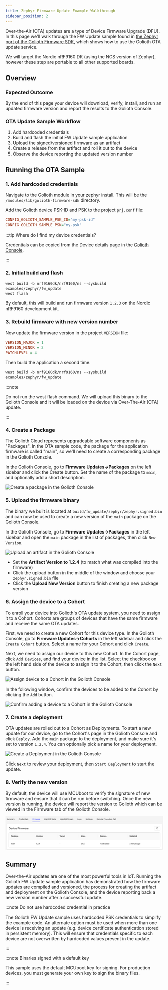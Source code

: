 ```yaml
---
title: Zephyr Firmware Update Example Walkthrough
sidebar_position: 2
---
```


Over-the-Air (OTA) updates are a type of Device Firmware Upgrade (DFU). In this
page we'll walk through the FW Update sample found in [the Zephyr
port of the Golioth Firmware
SDK](https://github.com/golioth/golioth-firmware-sdk/tree/main/examples/zephyr/fw_update),
which shows how to use the Golioth OTA update service.

We will target the Nordic nRF9160 DK (using the NCS version of Zephyr), however
these step are portable to all other supported boards.

## Overview

### Expected Outcome

By the end of this page your device will download, verify, install, and run an
updated firmware version and report the results to the Golioth Console.

### OTA Update Sample Workflow

1. Add hardcoded credentials
2. Build and flash the initial FW Update sample application
3. Upload the signed/versioned firmware as an artifact
4. Create a release from the artifact and roll it out to the device
5. Observe the device reporting the updated version number

## Running the OTA Sample

### 1. Add hardcoded credentials

Navigate to the Golioth module in your zephyr install. This will be the
`/modules/lib/golioth-firmware-sdk` directory.

Add the Golioth device PSK-ID and PSK to the project `prj.conf` file:

```cfg
CONFIG_GOLIOTH_SAMPLE_PSK_ID="my-psk-id"
CONFIG_GOLIOTH_SAMPLE_PSK="my-psk"
```

:::tip Where do I find my device credentials?

Credentials can be copied from the Device details page in the [Golioth
Console](https://console.golioth.io).

:::

### 2. Initial build and flash

```console
west build -b nrf9160dk/nrf9160/ns --sysbuild examples/zephyr/fw_update
west flash
```

By default, this will build and run firmware version `1.2.3` on the Nordic
nRF9160 development kit.

### 3. Rebuild firmware with new version number

Now update the firmware version in the project `VERSION` file:

```cfg
VERSION_MAJOR = 1
VERSION_MINOR = 2
PATCHLEVEL = 4
```

Then build the application a second time.

```console
west build -b nrf9160dk/nrf9160/ns --sysbuild examples/zephyr/fw_update
```

:::note

Do not run the west flash command. We will upload this binary to the
Golioth Console and it will be loaded on the device via Over-The-Air (OTA)
update.

:::

### 4. Create a Package

The Golioth Cloud represents upgradeable software components as "Packages". In
the OTA sample code, the package for the application firmware is called "main",
so we'll need to create a corresponding package in the Golioth Console.

In the Golioth Console, go to **Firmware Updates&rarr;Packages** on the left
sidebar and click the Create button. Set the name of the package to `main`, and
optionally add a short description.

![Create a package in the Golioth Console](assets/golioth-OTA-create-package.png)

### 5. Upload the firmware binary

The binary we built is located at `build/fw_update/zephyr/zephyr.signed.bin`
and can now be used to create a new version of the `main` package on the
Golioth Console.

In the Golioth Console, go to **Firmware Updates&rarr;Packages** in the left
sidebar and open the `main` package in the list of packages, then click `New
Version`.

![Upload an artifact in the Golioth
Console](assets/golioth-OTA-upload-artifact.png)

* Set the **Artifact Version to 1.2.4** (to match what was compiled into the
  firmware)
* Click the upload button in the middle of the window and choose your
  `zephyr.signed.bin` file
* Click the **Upload New Version** button to finish creating a new package
  version

### 6. Assign the device to a Cohort

To enroll your device into Golioth's OTA update system, you need to assign it to
a Cohort. Cohorts are groups of devices that have the same firmware and receive
the same OTA updates.

First, we need to create a new Cohort for this device type. In the Golioth
Console, go to **Firmware Updates&rarr;Cohorts** in the left sidebar and click
the `Create Cohort` button. Select a name for your Cohort and click `Create`.

Next, we need to assign our device to this new Cohort. In the Cohort page, click
`Add Devices`, and find your device in the list. Select the checkbox on the left
hand side of the device to assign it to the Cohort, then click the `Next` button.

![Assign device to a Cohort in the Golioth
Console](assets/golioth-OTA-add-to-cohort.png)

In the following window, confirm the devices to be added to the Cohort by clicking
the `Add` button.

![Confirm adding a device to a Cohort in the Golioth
Console](assets/golioth-OTA-confirm-add-to-cohort.png)

### 7. Create a deployment

OTA updates are rolled out to a Cohort as Deployments. To start a new update for
our device, go to the Cohort's page in the Golioth Console and click `Deploy`.
Add the `main` package to the deployment, and make sure it's set to version
`1.2.4`. You can optionally pick a name for your deployment.

![Create a Deployment in the Golioth
Console](assets/golioth-OTA-create-deployment.png)

Click `Next` to review your deployment, then `Start Deployment` to start the
update.

### 8. Verify the new version

By default, the device will use MCUboot to verify the signature of new firmware
and ensure that it can be run before switching. Once the new version is running,
the device will report the version to Golioth which can be viewed in the
Firmware tab of the Golioth Console.

![Golioth Console showing firmware version](assets/golioth-console-firmware-version.png)

## Summary

Over-the-Air updates are one of the most powerful tools in IoT. Running the
Golioth FW Update sample application has demonstrated how the firmware updates
are compiled and versioned, the process for creating the artifact and deployment
on the Golioth Console, and the device reporting back a new version number after
a successful update.

:::note Do not use hardcoded credential in practice

The Golioth FW Update sample uses hardcoded PSK credentials to simplify the
example code. An alternate option must be used when more than one device is
receiving an update (e.g. device certificate authentication stored in persistent
memory). This will ensure that credentials specific to each device are not
overwritten by hardcoded values present in the update.

:::

:::note Binaries signed with a default key

This sample uses the default MCUboot key for signing. For production devices,
you must generate your own key to sign the binary files.

:::
